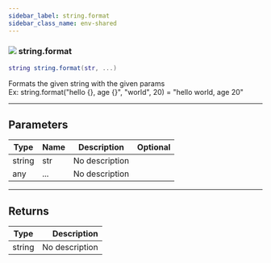 ```yaml
---
sidebar_label: string.format
sidebar_class_name: env-shared
---
```


### ![](/img/wiki/shared.png) string.format

```lua
string string.format(str, ...)
```

Formats the given string with the given params<br/>Ex: string.format("hello {}, age {}", "world", 20) = "hello world, age 20"<br/>

-----------------
## Parameters

| Type   | Name | Description | Optional |
| ------ | ---- | ----------- | -------: |
| string | str | No description |   |
| any | ... | No description |   |

-----------------
## Returns

| Type   | Description |
| ------ | ----------: |
| string | No description |

